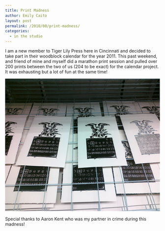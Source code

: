 ```yaml
---
title: Print Madness
author: Emily Caito
layout: post
permalink: /2010/08/print-madness/
categories:
  - in the studio
---
```

I am a new member to Tiger Lily Press here in Cincinnati and decided to take part in their woodblock calendar for the year 2011. This past weekend, and friend of mine and myself did a marathon print session and pulled over 200 prints between the two of us (204 to be exact) for the calendar project.  It was exhausting but a lot of fun at the same time!

[<img class="alignleft size-full wp-image-67" title="july" src="/img/uploads/2010/08/july.jpg" alt="" width="576" height="431" />][1]

Special thanks to Aaron Kent who was my partner in crime during this madness!

 [1]: /img/uploads/2010/08/july.jpg